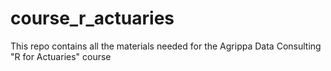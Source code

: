 # course_r_actuaries
This repo contains all the materials needed for the Agrippa Data Consulting "R for Actuaries" course
